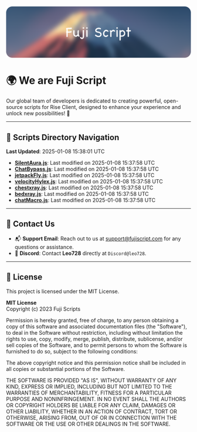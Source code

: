 ![Banner](.github/b.webp)

# 🌍 **We are Fuji Script**

Our global team of developers is dedicated to creating powerful, open-source scripts for Rise Client, designed to enhance your experience and unlock new possibilities! 🌟

---
<!-- SCRIPTS_NAVIGATION_START -->
## 📂 **Scripts Directory Navigation**

**Last Updated**: 2025-01-08 15:38:01 UTC

- **[SilentAura.js](scripts/SilentAura.js)**: Last modified on 2025-01-08 15:37:58 UTC
- **[ChatBypass.js](scripts/ChatBypass.js)**: Last modified on 2025-01-08 15:37:58 UTC
- **[jetpackFly.js](scripts/jetpackFly.js)**: Last modified on 2025-01-08 15:37:58 UTC
- **[velocityHylex.js](scripts/velocityHylex.js)**: Last modified on 2025-01-08 15:37:58 UTC
- **[chestxray.js](scripts/chestxray.js)**: Last modified on 2025-01-08 15:37:58 UTC
- **[bedxray.js](scripts/bedxray.js)**: Last modified on 2025-01-08 15:37:58 UTC
- **[chatMacro.js](scripts/chatMacro.js)**: Last modified on 2025-01-08 15:37:58 UTC

<!-- SCRIPTS_NAVIGATION_END -->

---

## 💬 **Contact Us**  
- 📬 **Support Email**: Reach out to us at [support@fujiscript.com](mailto:support@fujiscript.com) for any questions or assistance.  
- 💬 **Discord**: Contact **Leo728** directly at `Discord@leo728`.

---

## 📜 **License**

This project is licensed under the MIT License.  

**MIT License**  
Copyright (c) 2023 Fuji Scripts  

Permission is hereby granted, free of charge, to any person obtaining a copy of this software and associated documentation files (the "Software"), to deal in the Software without restriction, including without limitation the rights to use, copy, modify, merge, publish, distribute, sublicense, and/or sell copies of the Software, and to permit persons to whom the Software is furnished to do so, subject to the following conditions:  

The above copyright notice and this permission notice shall be included in all copies or substantial portions of the Software.  

THE SOFTWARE IS PROVIDED "AS IS", WITHOUT WARRANTY OF ANY KIND, EXPRESS OR IMPLIED, INCLUDING BUT NOT LIMITED TO THE WARRANTIES OF MERCHANTABILITY, FITNESS FOR A PARTICULAR PURPOSE AND NONINFRINGEMENT. IN NO EVENT SHALL THE AUTHORS OR COPYRIGHT HOLDERS BE LIABLE FOR ANY CLAIM, DAMAGES OR OTHER LIABILITY, WHETHER IN AN ACTION OF CONTRACT, TORT OR OTHERWISE, ARISING FROM, OUT OF OR IN CONNECTION WITH THE SOFTWARE OR THE USE OR OTHER DEALINGS IN THE SOFTWARE.  
